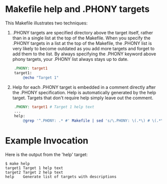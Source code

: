 # Makefile help and .PHONY targets

This Makefile illustrates two techniques:

1. .PHONY targets are specified directory above the target itself, rather than in a single list at the top of the Makefile. When you specify the .PHONY targets in a list at the top of the Makefile, the .PHONY list is very likely to become outdated as you add more targets and forget to add them to the list. By always specifying the .PHONY keyword above phony targets, your .PHONY list always stays up to date.

```Makefile
    .PHONY: target1
    target1:
        @echo "Target 1"
```

2. Help for each .PHONY target is embedded in a comment directly after the .PHONY specification. Help is automatically generated by the help target. Targets that don't require help simply leave out the comment.

```Makefile
    .PHONY: target1 # Target 1 help text
    ...
    help:
        @grep '^.PHONY: .* #' Makefile | sed 's/\.PHONY: \(.*\) # \(.*\)/\1 \2/'
```
# Example Invocation

Here is the output from the 'help' target:

    $ make help
    target1	Target 1 help text
    target2	Target 2 help text
    help	Generate list of targets with descriptions
